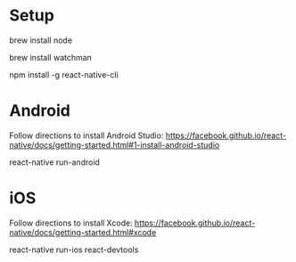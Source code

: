 # Setup
brew install node

brew install watchman

npm install -g react-native-cli

# Android
Follow directions to install Android Studio: https://facebook.github.io/react-native/docs/getting-started.html#1-install-android-studio

react-native run-android

# iOS
Follow directions to install Xcode: https://facebook.github.io/react-native/docs/getting-started.html#xcode

react-native run-ios
react-devtools
